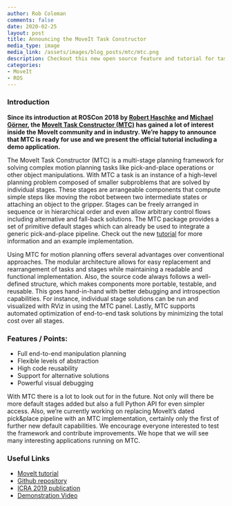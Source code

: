 ```yaml
---
author: Rob Coleman
comments: false
date: 2020-02-25
layout: post
title: Announcing the MoveIt Task Constructor
media_type: image
media_link: /assets/images/blog_posts/mtc/mtc.png
description: Checkout this new open source feature and tutorial for task planning
categories:
- MoveIt
- ROS
---
```


### Introduction

<b>Since its introduction at ROSCon 2018 by <a href="https://github.com/rhaschke" target="_blank">Robert Haschke</a> and <a href="https://github.com/v4hn" target="_blank">Michael Görner</a>, the <a href="https://github.com/ros-planning/moveit_task_constructor" target="_blank">MoveIt Task Constructor (MTC)</a> has gained a lot of interest inside the MoveIt community and in industry. We’re happy to announce that MTC is ready for use and we present the official tutorial including a demo application.</b>

The MoveIt Task Constructor (MTC) is a multi-stage planning framework for solving complex motion planning tasks like pick-and-place operations or other object manipulations. With MTC a task is an instance of a high-level planning problem composed of smaller subproblems that are solved by individual stages. These stages are arrangeable components that compute simple steps like moving the robot between two intermediate states or attaching an object to the gripper. Stages can be freely arranged in sequence or in hierarchical order and even allow arbitrary control flows including alternative and fall-back solutions. The MTC package provides a set of primitive default stages which can already be used to integrate a generic pick-and-place pipeline. Check out the new <a href="https://ros-planning.github.io/moveit_tutorials/doc/moveit_task_constructor/moveit_task_constructor_tutorial.html" target="_blank">tutorial</a> for more information and an example implementation.

Using MTC for motion planning offers several advantages over conventional approaches. The modular architecture allows for easy replacement and rearrangement of tasks and stages while maintaining a readable and functional implementation. Also, the source code always follows a well-defined structure, which makes components more portable, testable, and reusable. This goes hand-in-hand with better debugging and introspection capabilities. For instance, individual stage solutions can be run and visualized with RViz in using the MTC panel. Lastly, MTC supports automated optimization of end-to-end task solutions by minimizing the total cost over all stages.

### Features / Points:

* Full end-to-end manipulation planning
* Flexible levels of abstraction
* High code reusability
* Support for alternative solutions
* Powerful visual debugging

With MTC there is a lot to look out for in the future. Not only will there be more default stages added but also a full Python API for even simpler access. Also, we’re currently working on replacing MoveIt’s dated pick&place pipeline with an MTC implementation, certainly only the first of further new default capabilities. We encourage everyone interested to test the framework and contribute improvements. We hope that we will see many interesting applications running on MTC.

### Useful Links

* <a href="https://ros-planning.github.io/moveit_tutorials/doc/moveit_task_constructor/moveit_task_constructor_tutorial.html" target="_blank">MoveIt tutorial</a>
* <a href="https://github.com/ros-planning/moveit_task_constructor" target="_blank">Github repository</a>
* <a href="https://pub.uni-bielefeld.de/download/2918864/2933599/paper.pdf" target="_blank">ICRA 2019 publication</a>
* <a href="https://www.youtube.com/watch?v=fCORKVYsdDI" target="_blank">Demonstration Video</a>
